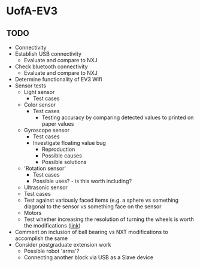 UofA-EV3
========

TODO
--------
  * Connectivity
   * Establish USB connectivity
     * Evaluate and compare to NXJ 
   * Check bluetooth connectivity  
     * Evaluate and compare to NXJ
   * Determine functionality of EV3 Wifi 
  * Sensor tests
    * Light sensor
      * Test cases 
    * Color sensor
      * Test cases
        * Testing accuracy by comparing detected values to printed on paper values 
    * Gyroscope sensor
      * Test cases
      * Investigate floating value bug
        * Reproduction
        * Possible causes
        * Possible solutions
    * 'Rotation sensor'
      * Test cases
      * Possible uses? - is this worth including?
    * Ultrasonic sensor
     * Test cases
      * Test against variously faced items (e.g. a sphere vs something diagonal to the sensor vs something face on the sensor
    * Motors
     * Test whether increasing the resolution of turning the wheels is worth the modifications ([link](https://en.wikipedia.org/wiki/Lego_Mindstorms_EV3#Enhancements))  
  * Comment on inclusion of ball bearing vs NXT modifications to accomplish the same
  * Consider postgraduate extension work
    * Possible robot 'arms'?
    * Connecting another block via USB as a Slave device

